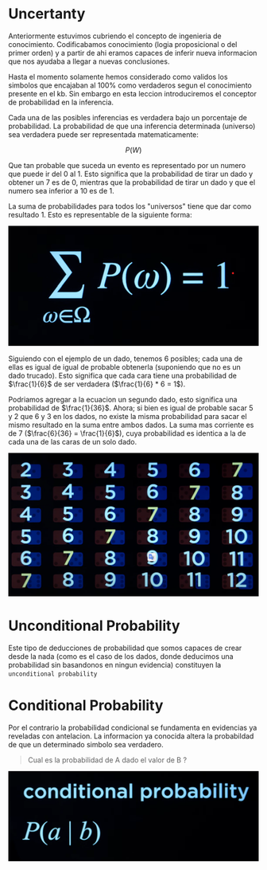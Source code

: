 # Uncertanty

Anteriormente estuvimos cubriendo el concepto de ingenieria de conocimiento. Codificabamos conocimiento (logia proposicional o del primer orden) y a partir de ahi eramos capaces de inferir nueva informacion que nos ayudaba a llegar a nuevas conclusiones.

Hasta el momento solamente hemos considerado como validos los simbolos que encajaban al 100% como verdaderos segun el conocimiento presente en el kb. Sin embargo en esta leccion introduciremos el conceptor de probabilidad en la inferencia.

Cada una de las posibles inferencias es verdadera bajo un porcentaje de probabilidad. La probabilidad de que una inferencia determinada (universo) sea verdadera puede ser representada matematicamente:

```math
P(W)
```

Que tan probable que suceda un evento es representado por un numero que puede ir del 0 al 1. Esto significa que la probabilidad de tirar un dado y obtener un 7 es de 0, mientras que la probabilidad de tirar un dado y que el numero sea inferior a 10 es de 1.

La suma de probabilidades para todos los "universos" tiene que dar como resultado 1. Esto es representable de la siguiente forma:

![likelyhood-omega-sumation-concept](./imgs/likelihood-omega-sumation-concept.png)

Siguiendo con el ejemplo de un dado, tenemos 6 posibles; cada una de ellas es igual de igual de probable obtenerla (suponiendo que no es un dado trucado). Esto significa que cada cara tiene una probabilidad de $\frac{1}{6}$ de ser verdadera ($\frac{1}{6} * 6 = 1$).

Podriamos agregar a la ecuacion un segundo dado, esto significa una probabilidad de $\frac{1}{36}$. Ahora; si bien es igual de probable sacar 5 y 2 que 6 y 3 en los dados, no existe la misma probabilidad para sacar el mismo resultado en la suma entre ambos dados. La suma mas corriente es de 7 ($\frac{6}{36} = \frac{1}{6}$), cuya probabilidad es identica a la de cada una de las caras de un solo dado.

![two-dies-probability-example](./imgs/two-dies-probability-example.png)

# Unconditional Probability

Este tipo de deducciones de probabilidad que somos capaces de crear desde la nada (como es el caso de los dados, donde deducimos una probabilidad sin basandonos en ningun evidencia) constituyen la `unconditional probability`

# Conditional Probability

Por el contrario la probabilidad condicional se fundamenta en evidencias ya reveladas con antelacion. La informacion ya conocida altera la probabildad de que un determinado simbolo sea verdadero.

> Cual es la probabilidad de A dado el valor de B ?

![conditional-probability](./imgs/conditional-probability-repr.png)